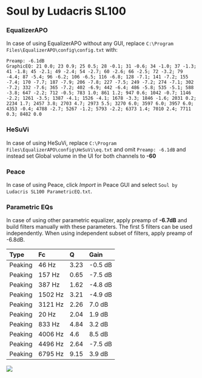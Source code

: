 # Soul by Ludacris SL100

### EqualizerAPO
In case of using EqualizerAPO without any GUI, replace `C:\Program Files\EqualizerAPO\config\config.txt`
with:
```
Preamp: -6.1dB
GraphicEQ: 21 0.0; 23 0.9; 25 0.5; 28 -0.1; 31 -0.6; 34 -1.0; 37 -1.3; 41 -1.8; 45 -2.1; 49 -2.4; 54 -2.7; 60 -2.6; 66 -2.5; 72 -3.2; 79 -4.4; 87 -5.4; 96 -6.2; 106 -6.5; 116 -6.8; 128 -7.1; 141 -7.2; 155 -7.4; 170 -7.7; 187 -7.9; 206 -7.8; 227 -7.5; 249 -7.2; 274 -7.1; 302 -7.2; 332 -7.6; 365 -7.2; 402 -6.9; 442 -6.4; 486 -5.8; 535 -5.1; 588 -3.8; 647 -2.2; 712 -0.5; 783 1.0; 861 1.2; 947 0.6; 1042 -0.7; 1146 -2.2; 1261 -3.5; 1387 -4.1; 1526 -4.1; 1678 -3.3; 1846 -1.6; 2031 0.2; 2234 1.7; 2457 3.8; 2703 4.7; 2973 5.5; 3270 6.0; 3597 6.0; 3957 6.0; 4353 -0.4; 4788 -2.7; 5267 -1.2; 5793 -2.2; 6373 1.4; 7010 2.4; 7711 0.3; 8482 0.0
```

### HeSuVi
In case of using HeSuVi, replace `C:\Program Files\EqualizerAPO\config\HeSuVi\eq.txt` and omit `Preamp:
-6.1dB` and instead set Global volume in the UI for both channels to **-60**

### Peace
In case of using Peace, click *Import* in Peace GUI and select `Soul by Ludacris SL100 ParametricEQ.txt`.

### Parametric EQs
In case of using other parametric equalizer, apply preamp of **-6.7dB** and build filters manually
with these parameters. The first 5 filters can be used independently.
When using independent subset of filters, apply preamp of -6.8dB.

| Type    | Fc      |    Q | Gain    |
|:--------|:--------|:-----|:--------|
| Peaking | 46 Hz   | 3.23 | -0.5 dB |
| Peaking | 157 Hz  | 0.65 | -7.5 dB |
| Peaking | 387 Hz  | 1.62 | -4.8 dB |
| Peaking | 1502 Hz | 3.21 | -4.9 dB |
| Peaking | 3121 Hz | 2.26 | 7.0 dB  |
| Peaking | 20 Hz   | 2.04 | 1.9 dB  |
| Peaking | 833 Hz  | 4.84 | 3.2 dB  |
| Peaking | 4006 Hz | 4.6  | 8.5 dB  |
| Peaking | 4496 Hz | 2.64 | -7.5 dB |
| Peaking | 6795 Hz | 9.15 | 3.9 dB  |

![](https://raw.githubusercontent.com/jaakkopasanen/AutoEq/master/results/innerfidelity/sbaf-serious/Soul%20by%20Ludacris%20SL100/Soul%20by%20Ludacris%20SL100.png)